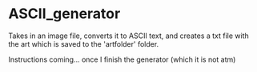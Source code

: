 # ASCII_generator
Takes in an image file, converts it to ASCII text, and creates a txt file with the art which is saved to the 'artfolder' folder.



Instructions coming... once I finish the generator (which it is not atm)
